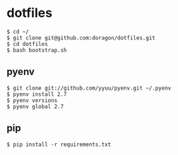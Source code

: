 # dotfiles

```
$ cd ~/
$ git clone git@github.com:doragon/dotfiles.git
$ cd dotfiles
$ bash bootstrap.sh
```

## pyenv

```
$ git clone git://github.com/yyuu/pyenv.git ~/.pyenv
$ pyenv install 2.7
$ pyenv versions
$ pyenv global 2.7
```

## pip

```
$ pip install -r requirements.txt
```
